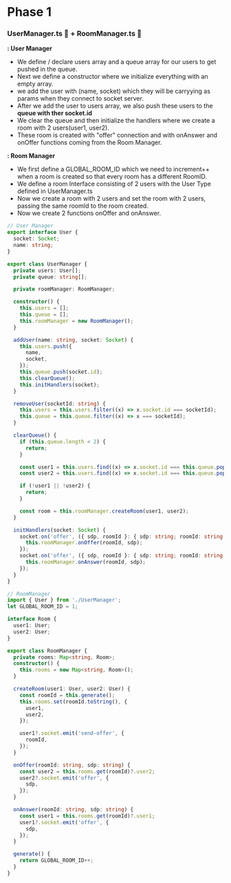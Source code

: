 # Phase 1

### UserManager.ts 🥶 + RoomManager.ts 🥵

**: User Manager**

- We define / declare users array and a queue array for our users to get pushed in the queue.
- Next we define a constructor where we initialize everything with an empty array.
- we add the user with (name, socket) which they will be carryying as params when they connect to socket server.
- After we add the user to users array, we also push these users to the **queue with ther socket.id**
- We clear the queue and then initialize the handlers where we create a room with 2 users(user1, user2).
- These room is created with "offer" connection and with onAnswer and onOffer functions coming from the Room Manager.

**: Room Manager**

- We first define a GLOBAL_ROOM_ID which we need to increment++ when a room is created so that every room has a different RoomID.
- We define a room Interface consisting of 2 users with the User Type defined in UserManager.ts
- Now we create a room with 2 users and set the room with 2 users, passing the same roomId to the room created.
- Now we create 2 functions onOffer and onAnswer.

```typescript
// User Manager
export interface User {
  socket: Socket;
  name: string;
}

export class UserManager {
  private users: User[];
  private queue: string[];

  private roomManager: RoomManager;

  constructor() {
    this.users = [];
    this.queue = [];
    this.roomManager = new RoomManager();
  }

  addUser(name: string, socket: Socket) {
    this.users.push({
      name,
      socket,
    });
    this.queue.push(socket.id);
    this.clearQueue();
    this.initHandlers(socket);
  }

  removeUser(socketId: string) {
    this.users = this.users.filter((x) => x.socket.id === socketId);
    this.queue = this.queue.filter((x) => x === socketId);
  }

  clearQueue() {
    if (this.queue.length < 2) {
      return;
    }

    const user1 = this.users.find((x) => x.socket.id === this.queue.pop());
    const user2 = this.users.find((x) => x.socket.id === this.queue.pop());

    if (!user1 || !user2) {
      return;
    }

    const room = this.roomManager.createRoom(user1, user2);
  }

  initHandlers(socket: Socket) {
    socket.on('offer', ({ sdp, roomId }: { sdp: string; roomId: string }) => {
      this.roomManager.onOffer(roomId, sdp);
    });
    socket.on('offer', ({ sdp, roomId }: { sdp: string; roomId: string }) => {
      this.roomManager.onAnswer(roomId, sdp);
    });
  }
}
```

```typescript
// RoomManager
import { User } from './UserManager';
let GLOBAL_ROOM_ID = 1;

interface Room {
  user1: User;
  user2: User;
}

export class RoomManager {
  private rooms: Map<string, Room>;
  constructor() {
    this.rooms = new Map<string, Room>();
  }

  createRoom(user1: User, user2: User) {
    const roomId = this.generate();
    this.rooms.set(roomId.toString(), {
      user1,
      user2,
    });

    user1?.socket.emit('send-offer', {
      roomId,
    });
  }

  onOffer(roomId: string, sdp: string) {
    const user2 = this.rooms.get(roomId)?.user2;
    user2?.socket.emit('offer', {
      sdp,
    });
  }

  onAnswer(roomId: string, sdp: string) {
    const user1 = this.rooms.get(roomId)?.user1;
    user1?.socket.emit('offer', {
      sdp,
    });
  }

  generate() {
    return GLOBAL_ROOM_ID++;
  }
}
```
